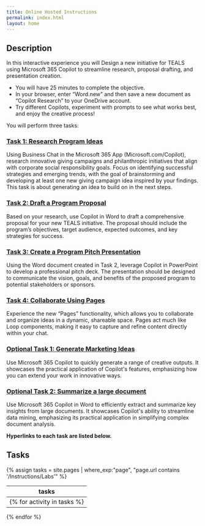 ```yaml
---
title: Online Hosted Instructions
permalink: index.html
layout: home
---
```


## Description

In this interactive experience you will Design a new initiative for TEALS using Microsoft 365 Copilot to streamline research, proposal drafting, and presentation creation.

- You will have 25 minutes to complete the objective.
- In your browser, enter “Word.new” and then save a new document as “Copilot Research” to your OneDrive account.
- Try different Copilots, experiment with prompts to see what works best, and enjoy the creative process!

You will perform three tasks: 

### [Task 1: Research Program Ideas](https://maquinl.github.io/CELA-Academy-Microsoft-Copilot-Experience/Instructions/Labs/Task_1_Research_Ideas.html)

Using Business Chat in the Microsoft 365 App (Microsoft.com/Copilot), research innovative giving campaigns and philanthropic initiatives that align with corporate social responsibility goals. Focus on identifying successful strategies and emerging trends, with the goal of brainstorming and developing at least one new giving campaign idea inspired by your findings. This task is about generating an idea to build on in the next steps.

### [Task 2: Draft a Program Proposal](https://maquinl.github.io/CELA-Academy-Microsoft-Copilot-Experience/Instructions/Labs/Task_2_Draft_a_Program_Proposal.html)

Based on your research, use Copilot in Word to draft a comprehensive proposal for your new TEALS initiative. The proposal should include the program’s objectives, target audience, expected outcomes, and key strategies for success.

### [Task 3: Create a Program Pitch Presentation](https://maquinl.github.io/CELA-Academy-Microsoft-Copilot-Experience/Instructions/Labs/Task_3_Create_a_Program_pitch_presentation.html)

Using the Word document created in Task 2, leverage Copilot in PowerPoint to develop a professional pitch deck. The presentation should be designed to communicate the vision, goals, and benefits of the proposed program to potential stakeholders or sponsors.

### [Task 4: Collaborate Using Pages](https://maquinl.github.io/CELA-Academy-Microsoft-Copilot-Experience/Instructions/Labs/Task_4_Collaborate_Using_Pages.html)

Experience the new “Pages” functionality, which allows you to collaborate and organize ideas in a dynamic, shareable space. Pages act much like Loop components, making it easy to capture and refine content directly within your chat.

### [Optional Task 1: Generate Marketing Ideas](https://maquinl.github.io/CELA-Academy-Microsoft-Copilot-Experience/Instructions/Labs/Optional_Task_1_Create_an_image.html)

Use Microsoft 365 Copilot to quickly generate a range of creative outputs. It showcases the practical application of Copilot's features, emphasizing how you can extend your work in innovative ways.

### [Optional Task 2: Summarize a large document ](https://maquinl.github.io/CELA-Academy-Microsoft-Copilot-Experience/Instructions/Labs/Optional_Task_2_Data_mine_large_document.html)

Use Microsoft 365 Copilot in Word to efficiently extract and summarize key insights from large documents. It showcases Copilot's ability to streamline data mining, emphasizing its practical application in simplifying complex document analysis.

**Hyperlinks to each task are listed below.**

## Tasks

{% assign tasks = site.pages | where_exp:"page", "page.url contains '/Instructions/Labs'" %}

| tasks |
| --- |
{% for activity in tasks %}| [{{ activity.task.title }}]({{ site.github.url }}{{ activity.url }}) |
{% endfor %}